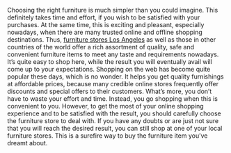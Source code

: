 Choosing the right furniture is much simpler than you could imagine. This definitely takes time and effort, if you wish to be satisfied with your purchases. At the same time, this is exciting and pleasant, especially nowadays, when there are many trusted online and offline shopping destinations. Thus, <a href="https://lacomfy.com">furniture stores Los Angeles</a> as well as those in other countries of the world offer a rich assortment of quality, safe and convenient furniture items to meet any taste and requirements nowadays. It’s quite easy to shop here, while the result you will eventually avail will come up to your expectations.
Shopping on the web has become quite popular these days, which is no wonder. It helps you get quality furnishings at affordable prices, because many credible online stores frequently offer discounts and special offers to their customers. What’s more, you don’t have to waste your effort and time. Instead, you go shopping when this is convenient to you. However, to get the most of your online shopping experience and to be satisfied with the result, you should carefully choose the furniture store to deal with. If you have any doubts or are just not sure that you will reach the desired result, you can still shop at one of your local furniture stores. This is a surefire way to buy the furniture item you’ve dreamt about.
